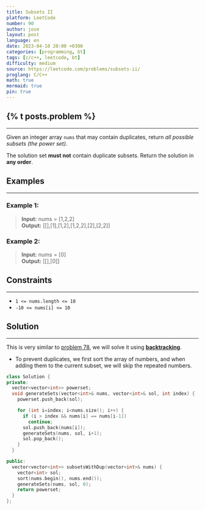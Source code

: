 ```yaml
---
title: Subsets II
platform: LeetCode
number: 90
author: jose
layout: post
language: en
date: 2023-04-10 20:00 +0300
categories: [programming, bt]
tags: [c/c++, leetcode, bt]
difficulty: medium
source: https://leetcode.com/problems/subsets-ii/
proglang: C/C++
math: true
mermaid: true
pin: true
---
```

## {% t posts.problem %}
---
Given an integer array `nums` that may contain duplicates, return *all possible subsets (the power set)*.  

The solution set **must not** contain duplicate subsets. Return the solution in **any order**.  

## Examples
---
### **Example 1:**
>**Input:** nums = [1,2,2]  
>**Output:** [[],[1],[1,2],[1,2,2],[2],[2,2]]  

### **Example 2:**
>**Input:** nums = [0]  
>**Output:** [[],[0]]  

## Constraints
---
- `1 <= nums.length <= 10`  
- `-10 <= nums[i] <= 10`  

## Solution
---
This is very similar to [problem 78](../../03/leetcode-78-subsets/), we will solve it using **[backtracking](/categories/bt/)**.  

- To prevent duplicates, we first sort the array of numbers, and when adding them to the current subset, we will skip the repeated numbers.  

```c++
class Solution {
private:
  vector<vector<int>> powerset;
  void generateSets(vector<int>& nums, vector<int>& sol, int index) {
    powerset.push_back(sol);

    for (int i=index; i<nums.size(); i++) {
      if (i > index && nums[i] == nums[i-1])
        continue;
      sol.push_back(nums[i]);
      generateSets(nums, sol, i+1);
      sol.pop_back();
    }
  }

public:
  vector<vector<int>> subsetsWithDup(vector<int>& nums) {
    vector<int> sol;
    sort(nums.begin(), nums.end());
    generateSets(nums, sol, 0);
    return powerset;
  }
};
```
